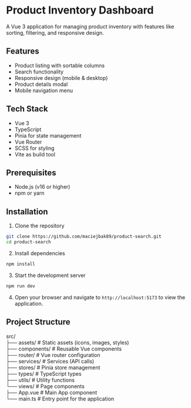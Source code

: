 # Product Inventory Dashboard

A Vue 3 application for managing product inventory with features like sorting, filtering, and responsive design.

## Features

- Product listing with sortable columns
- Search functionality
- Responsive design (mobile & desktop)
- Product details modal
- Mobile navigation menu

## Tech Stack

- Vue 3
- TypeScript
- Pinia for state management
- Vue Router
- SCSS for styling
- Vite as build tool

## Prerequisites

- Node.js (v16 or higher)
- npm or yarn

## Installation

1. Clone the repository

```bash
git clone https://github.com/maciejbak89/product-search.git
cd product-search
```

2. Install dependencies

```bash
npm install
```

3. Start the development server

```bash
npm run dev
```

4. Open your browser and navigate to `http://localhost:5173` to view the application.

## Project Structure

src/  
├── assets/         # Static assets (icons, images, styles)  
├── components/     # Reusable Vue components  
├── router/         # Vue router configuration  
├── services/       # Services (API calls)  
├── stores/         # Pinia store management  
├── types/          # TypeScript types  
├── utils/          # Utility functions  
└── views/          # Page components  
├── App.vue         # Main App component  
└── main.ts         # Entry point for the application  

